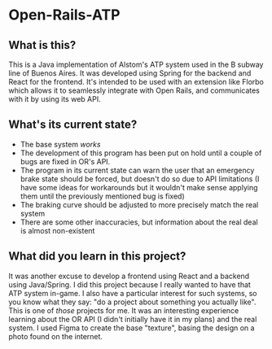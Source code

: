 # Open-Rails-ATP

## What is this?

This is a Java implementation of Alstom's ATP system used in the B subway line of Buenos Aires. It was developed using Spring for the backend and React for the frontend. It's intended to be used with an extension like Florbo which allows it to seamlessly integrate with Open Rails, and communicates with it by using its web API.

## What's its current state?

- The base system *works*
- The development of this program has been put on hold until a couple of bugs are fixed in OR's API.
- The program in its current state can warn the user that an emergency brake state should be forced, but doesn't do so due to API limitations (I have some ideas for workarounds but it wouldn't make sense applying them until the previously mentioned bug is fixed)
- The braking curve should be adjusted to more precisely match the real system
- There are some other inaccuracies, but information about the real deal is almost non-existent

## What did you learn in this project?

It was another excuse to develop a frontend using React and a backend using Java/Spring. I did this project because I really wanted to have that ATP system in-game. I also have a particular interest for such systems, so you know what they say: "do a project about something you actually like". This is one of *those* projects for me. It was an interesting experience learning about the OR API (I didn't initially have it in my plans) and the real system. I used Figma to create the base "texture", basing the design on a photo found on the internet.
